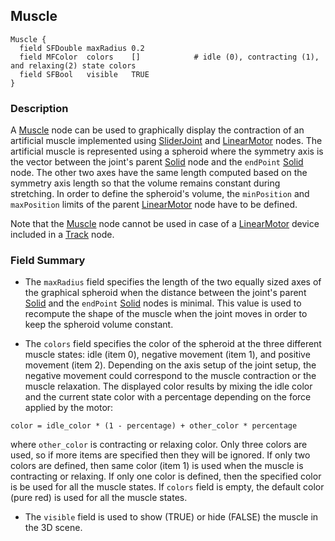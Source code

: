## Muscle

```
Muscle {
  field SFDouble maxRadius 0.2
  field MFColor  colors    []            # idle (0), contracting (1), and relaxing(2) state colors
  field SFBool   visible   TRUE
}
```

### Description

A [Muscle](#muscle) node can be used to graphically display the contraction of an artificial muscle implemented using [SliderJoint](sliderjoint.md) and [LinearMotor](linearmotor.md) nodes.
The artificial muscle is represented using a spheroid where the symmetry axis is the vector between the joint's parent [Solid](solid.md) node and the `endPoint` [Solid](solid.md) node.
The other two axes have the same length computed based on the symmetry axis length so that the volume remains constant during stretching.
In order to define the spheroid's volume, the `minPosition` and `maxPosition` limits of the parent [LinearMotor](linearmotor.md) node have to be defined.

Note that the [Muscle](#muscle) node cannot be used in case of a [LinearMotor](linearmotor.md) device included in a [Track](track.md) node.

### Field Summary

- The `maxRadius` field specifies the length of the two equally sized axes of the graphical spheroid when the distance between the joint's parent [Solid](solid.md) and the `endPoint` [Solid](solid.md) nodes is minimal.
This value is used to recompute the shape of the muscle when the joint moves in order to keep the spheroid volume constant.

- The `colors` field specifies the color of the spheroid at the three different muscle states: idle (item 0), negative movement (item 1), and positive movement (item 2).
Depending on the axis setup of the joint setup, the negative movement could correspond to the muscle contraction or the muscle relaxation.
The displayed color results by mixing the idle color and the current state color with a percentage depending on the force applied by the motor:
```
color = idle_color * (1 - percentage) + other_color * percentage
```
where ``other_color`` is contracting or relaxing color.
Only three colors are used, so if more items are specified then they will be ignored.
If only two colors are defined, then same color (item 1) is used when the muscle is contracting or relaxing.
If only one color is defined, then the specified color is be used for all the muscle states.
If `colors` field is empty, the default color (pure red) is used for all the muscle states.

- The `visible` field is used to show (TRUE) or hide (FALSE) the muscle in the 3D scene.
